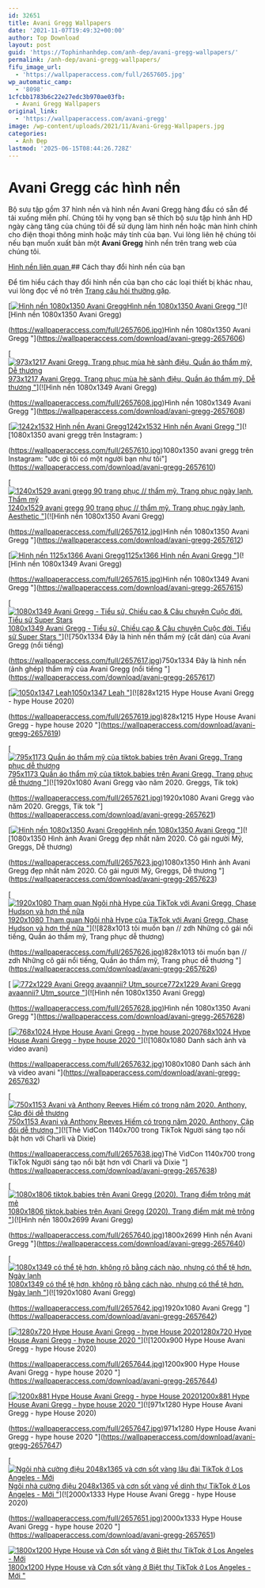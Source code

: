 ```yaml
---
id: 32651
title: Avani Gregg Wallpapers
date: '2021-11-07T19:49:32+00:00'
author: Top Download
layout: post
guid: 'https://Tophinhanhdep.com/anh-dep/avani-gregg-wallpapers/'
permalink: /anh-dep/avani-gregg-wallpapers/
fifu_image_url:
  - 'https://wallpaperaccess.com/full/2657605.jpg'
wp_automatic_camp:
  - '8098'
1cfcbb1783b6c22e27edc3b970ae03fb:
  - Avani Gregg Wallpapers
original_link:
  - 'https://wallpaperaccess.com/avani-gregg'
image: /wp-content/uploads/2021/11/Avani-Gregg-Wallpapers.jpg
categories:
  - Ảnh Đẹp
lastmod: '2025-06-15T08:44:26.728Z'
---
```

# Avani Gregg các hình nền

Bộ sưu tập gồm 37 hình nền và hình nền Avani Gregg hàng đầu có sẵn để tải xuống miễn phí. Chúng tôi hy vọng bạn sẽ thích bộ sưu tập hình ảnh HD ngày càng tăng của chúng tôi để sử dụng làm hình nền hoặc màn hình chính cho điện thoại thông minh hoặc máy tính của bạn. Vui lòng liên hệ chúng tôi nếu bạn muốn xuất bản một **Avani Gregg** hình nền trên trang web của chúng tôi.

[Hình nền liên quan ](#related) ## Cách thay đổi hình nền của bạn

Để tìm hiểu cách thay đổi hình nền của bạn cho các loại thiết bị khác nhau, vui lòng đọc về nó trên [Trang câu hỏi thường gặp](https://tophinhanhdep.com/faq/).

  
[[![Hình nền 1080x1350 Avani Gregg](https://wallpaperaccess.com/full/2657605.jpg)Hình nền 1080x1350 Avani Gregg "](https://wallpaperaccess.com/download/avani-gregg-2657605)](![Hình nền 1080x1350 Avani Gregg)

(https://wallpaperaccess.com/full/2657606.jpg)Hình nền 1080x1350 Avani Gregg "](https://wallpaperaccess.com/download/avani-gregg-2657606)

[[![973x1217 Avani Gregg.  Trang phục mùa hè sành điệu, Quần áo thẩm mỹ, Dễ thương](https://wallpaperaccess.com/full/2657607.jpg)973x1217 Avani Gregg. Trang phục mùa hè sành điệu, Quần áo thẩm mỹ, Dễ thương "](https://wallpaperaccess.com/download/avani-gregg-2657607)](![Hình nền 1080x1349 Avani Gregg)

(https://wallpaperaccess.com/full/2657608.jpg)Hình nền 1080x1349 Avani Gregg "](https://wallpaperaccess.com/download/avani-gregg-2657608)

[[![1242x1532 Hình nền Avani Gregg](https://wallpaperaccess.com/full/2657609.jpg)1242x1532 Hình nền Avani Gregg "](https://wallpaperaccess.com/download/avani-gregg-2657609)](![1080x1350 avani gregg trên Instagram: )

(https://wallpaperaccess.com/full/2657610.jpg)1080x1350 avani gregg trên Instagram: "ước gì tôi có một người bạn như tôi"](https://wallpaperaccess.com/download/avani-gregg-2657610)

[[![1240x1529 avani gregg 90 trang phục // thẩm mỹ.  Trang phục ngày lạnh, Thẩm mỹ](https://wallpaperaccess.com/full/2657611.jpg)1240x1529 avani gregg 90 trang phục // thẩm mỹ. Trang phục ngày lạnh, Aesthetic "](https://wallpaperaccess.com/download/avani-gregg-2657611)](![Hình nền 1080x1350 Avani Gregg)

(https://wallpaperaccess.com/full/2657612.jpg)Hình nền 1080x1350 Avani Gregg "](https://wallpaperaccess.com/download/avani-gregg-2657612)

[[![Hình nền 1125x1366 Avani Gregg](https://wallpaperaccess.com/full/2657614.jpg)1125x1366 Hình nền Avani Gregg "](https://wallpaperaccess.com/download/avani-gregg-2657614)](![Hình nền 1080x1349 Avani Gregg)

(https://wallpaperaccess.com/full/2657615.jpg)Hình nền 1080x1349 Avani Gregg "](https://wallpaperaccess.com/download/avani-gregg-2657615)

[[![1080x1349 Avani Gregg - Tiểu sử, Chiều cao & Câu chuyện Cuộc đời.  Tiểu sử Super Stars](https://wallpaperaccess.com/full/2657616.jpg)1080x1349 Avani Gregg - Tiểu sử, Chiều cao &amp; Câu chuyện Cuộc đời. Tiểu sử Super Stars "](https://wallpaperaccess.com/download/avani-gregg-2657616)](![750x1334 Đây là hình nền thẩm mỹ (cắt dán) của Avani Gregg (nổi tiếng)

(https://wallpaperaccess.com/full/2657617.jpg)750x1334 Đây là hình nền (ảnh ghép) thẩm mỹ của Avani Gregg (nổi tiếng "](https://wallpaperaccess.com/download/avani-gregg-2657617)

[[![1050x1347 Leah](https://wallpaperaccess.com/full/2657618.jpg)1050x1347 Leah "](https://wallpaperaccess.com/download/avani-gregg-2657618)](![828x1215 Hype House Avani Gregg - hype House 2020)

(https://wallpaperaccess.com/full/2657619.jpg)828x1215 Hype House Avani Gregg - hype house 2020 "](https://wallpaperaccess.com/download/avani-gregg-2657619)

[[![795x1173 Quần áo thẩm mỹ của tiktok.babies trên Avani Gregg.  Trang phục dễ thương](https://wallpaperaccess.com/full/2657620.jpg)795x1173 Quần áo thẩm mỹ của tiktok.babies trên Avani Gregg. Trang phục dễ thương "](https://wallpaperaccess.com/download/avani-gregg-2657620)](![1920x1080 Avani Gregg vào năm 2020. Greggs, Tik tok)

(https://wallpaperaccess.com/full/2657621.jpg)1920x1080 Avani Gregg vào năm 2020. Greggs, Tik tok "](https://wallpaperaccess.com/download/avani-gregg-2657621)

[[![Hình nền 1080x1350 Avani Gregg](https://wallpaperaccess.com/full/2657622.jpg)Hình nền 1080x1350 Avani Gregg "](https://wallpaperaccess.com/download/avani-gregg-2657622)](![1080x1350 Hình ảnh Avani Gregg đẹp nhất năm 2020. Cô gái người Mỹ, Greggs, Dễ thương)

(https://wallpaperaccess.com/full/2657623.jpg)1080x1350 Hình ảnh Avani Gregg đẹp nhất năm 2020. Cô gái người Mỹ, Greggs, Dễ thương "](https://wallpaperaccess.com/download/avani-gregg-2657623)

[[![1920x1080 Tham quan Ngôi nhà Hype của TikTok với Avani Gregg, Chase Hudson và hơn thế nữa](https://wallpaperaccess.com/full/2657625.jpg)1920x1080 Tham quan Ngôi nhà Hype của TikTok với Avani Gregg, Chase Hudson và hơn thế nữa "](https://wallpaperaccess.com/download/avani-gregg-2657625)](![828x1013 tôi muốn bạn // zdh Những cô gái nổi tiếng, Quần áo thẩm mỹ, Trang phục dễ thương)

(https://wallpaperaccess.com/full/2657626.jpg)828x1013 tôi muốn bạn // zdh Những cô gái nổi tiếng, Quần áo thẩm mỹ, Trang phục dễ thương "](https://wallpaperaccess.com/download/avani-gregg-2657626)

[ [![772x1229 Avani Gregg avaannii? Utm_source](https://wallpaperaccess.com/full/2657627.jpg)772x1229 Avani Gregg avaannii? Utm\_source "](https://wallpaperaccess.com/download/avani-gregg-2657627)](![Hình nền 1080x1350 Avani Gregg)

(https://wallpaperaccess.com/full/2657628.jpg)Hình nền 1080x1350 Avani Gregg "](https://wallpaperaccess.com/download/avani-gregg-2657628)

[[![768x1024 Hype House Avani Gregg - hype house 2020](https://wallpaperaccess.com/full/2657629.jpg)768x1024 Hype House Avani Gregg - hype house 2020 "](https://wallpaperaccess.com/download/avani-gregg-2657629)](![1080x1080 Danh sách ảnh và video avani)

(https://wallpaperaccess.com/full/2657632.jpg)1080x1080 Danh sách ảnh và video avani "](https://wallpaperaccess.com/download/avani-gregg-2657632)

[[![750x1153 Avani và Anthony Reeves Hiếm có trong năm 2020. Anthony, Cặp đôi dễ thương](https://wallpaperaccess.com/full/2657637.jpg)750x1153 Avani và Anthony Reeves Hiếm có trong năm 2020. Anthony, Cặp đôi dễ thương "](https://wallpaperaccess.com/download/avani-gregg-2657637)](![Thẻ VidCon 1140x700 trong TikTok Người sáng tạo nổi bật hơn với Charli và Dixie)

(https://wallpaperaccess.com/full/2657638.jpg)Thẻ VidCon 1140x700 trong TikTok Người sáng tạo nổi bật hơn với Charli và Dixie "](https://wallpaperaccess.com/download/avani-gregg-2657638)

[[![1080x1806 tiktok.babies trên Avani Gregg (2020).  Trang điểm trông mát mẻ](https://wallpaperaccess.com/full/2657639.jpg)1080x1806 tiktok.babies trên Avani Gregg (2020). Trang điểm mát mẻ trông "](https://wallpaperaccess.com/download/avani-gregg-2657639)](![Hình nền 1800x2699 Avani Gregg)

(https://wallpaperaccess.com/full/2657640.jpg)1800x2699 Hình nền Avani Gregg "](https://wallpaperaccess.com/download/avani-gregg-2657640)

[[![1080x1349 có thể tệ hơn, không rõ bằng cách nào, nhưng có thể tệ hơn.  Ngày lạnh](https://wallpaperaccess.com/full/2657641.jpg)1080x1349 có thể tệ hơn, không rõ bằng cách nào, nhưng có thể tệ hơn. Ngày lạnh "](https://wallpaperaccess.com/download/avani-gregg-2657641)](![1920x1080 Avani Gregg)

(https://wallpaperaccess.com/full/2657642.jpg)1920x1080 Avani Gregg "](https://wallpaperaccess.com/download/avani-gregg-2657642)

[[![1280x720 Hype House Avani Gregg - hype House 2020](https://wallpaperaccess.com/full/2657643.jpg)1280x720 Hype House Avani Gregg - hype house 2020 "](https://wallpaperaccess.com/download/avani-gregg-2657643)](![1200x900 Hype House Avani Gregg - hype House 2020)

(https://wallpaperaccess.com/full/2657644.jpg)1200x900 Hype House Avani Gregg - hype house 2020 "](https://wallpaperaccess.com/download/avani-gregg-2657644)

[[![1200x881 Hype House Avani Gregg - hype House 2020](https://wallpaperaccess.com/full/2657646.jpg)1200x881 Hype House Avani Gregg - hype house 2020 "](https://wallpaperaccess.com/download/avani-gregg-2657646)](![971x1280 Hype House Avani Gregg - hype House 2020)

(https://wallpaperaccess.com/full/2657647.jpg)971x1280 Hype House Avani Gregg - hype house 2020 "](https://wallpaperaccess.com/download/avani-gregg-2657647)

[[![Ngôi nhà cường điệu 2048x1365 và cơn sốt vàng lâu đài TikTok ở Los Angeles - Mới](https://wallpaperaccess.com/full/2657650.jpg)Ngôi nhà cường điệu 2048x1365 và cơn sốt vàng về dinh thự TikTok ở Los Angeles - Mới "](https://wallpaperaccess.com/download/avani-gregg-2657650)](![2000x1333 Hype House Avani Gregg - hype House 2020)

(https://wallpaperaccess.com/full/2657651.jpg)2000x1333 Hype House Avani Gregg - hype house 2020 "](https://wallpaperaccess.com/download/avani-gregg-2657651)

[![1800x1200 Hype House và Cơn sốt vàng ở Biệt thự TikTok ở Los Angeles - Mới](https://wallpaperaccess.com/full/2657652.jpg)1800x1200 Hype House và Cơn sốt vàng ở Biệt thự TikTok ở Los Angeles - Mới "](https://wallpaperaccess.com/download/avani-gregg-2657652)
